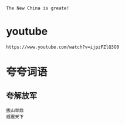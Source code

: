 # 
	The New China is greate!

# youtube
	https://www.youtube.com/watch?v=ijpzFZlQ3O0

# 夸夸词语

## 夸解放军
	拔山举鼎
	威震天下